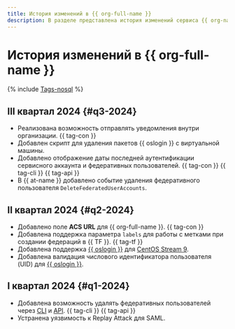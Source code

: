 ```yaml
---
title: История изменений в {{ org-full-name }}
description: В разделе представлена история изменений сервиса {{ org-name }}.
---
```


# История изменений в {{ org-full-name }}

{% include [Tags-nosql](../_includes/release-notes-tags-nosql.md) %}

## III квартал 2024 {#q3-2024}

* Реализована возможность отправлять уведомления внутри организации. {{ tag-con }}
* Добавлен скрипт для удаления пакетов {{ oslogin }} с виртуальной машины.
* Добавлено отображение даты последней аутентификации сервисного аккаунта и федеративных пользователей. {{ tag-con }} {{ tag-cli }} {{ tag-api }}
* В {{ at-name }} добавлено событие удаления федеративного пользователя `DeleteFederatedUserAccounts`.

## II квартал 2024 {#q2-2024}

* Добавлено поле **ACS URL** для {{ org-full-name }}. {{ tag-con }}
* Добавлена поддержка параметра `labels` для работы с метками при создании федераций в {{ TF }}. {{ tag-tf }}
* Добавлена поддержка [{{ oslogin }}](../organization/concepts/os-login) для [CentOS Stream 9](/marketplace/products/yc/centos-stream-9).
* Добавлена валидация числового идентификатора пользователя (UID) для [{{ oslogin }}](../organization/concepts/os-login).

## I квартал 2024 {#q1-2024}

* Добавлена возможность удалять федеративных пользователей через [CLI](../cli/cli-ref/organization-manager/cli-ref/federation/saml/delete-user-accounts.md) и [API](saml/api-ref/Federation/deleteUserAccounts.md). {{ tag-cli }} {{ tag-api }}
* Устранена уязвимость к Replay Attack для SAML.
